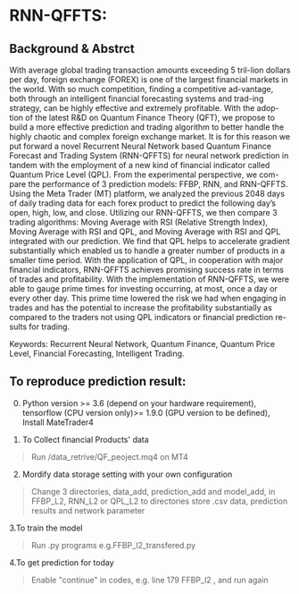 # RNN-QFFTS:

## Background & Abstrct

With average global trading transaction amounts exceeding 5 tril-lion dollars per day, foreign exchange (FOREX) is one of the largest financial markets in the world. With so much competition, finding a competitive ad-vantage, both through an intelligent financial forecasting systems and trad-ing strategy, can be highly effective and extremely profitable. With the adop-tion of the latest R&D on Quantum Finance Theory (QFT), we propose to build a more effective prediction and trading algorithm to better handle the highly chaotic and complex foreign exchange market. It is for this reason we put forward a novel Recurrent Neural Network based Quantum Finance Forecast and Trading System (RNN-QFFTS) for neural network prediction in tandem with the employment of a new kind of financial indicator called Quantum Price Level (QPL). From the experimental perspective, we com-pare the performance of 3 prediction models: FFBP, RNN, and RNN-QFFTS. Using the Meta Trader (MT) platform, we analyzed the previous 2048 days of daily trading data for each forex product to predict the following day’s open, high, low, and close. Utilizing our RNN-QFFTS, we then compare 3 trading algorithms: Moving Average with RSI (Relative Strength Index), Moving Average with RSI and QPL, and Moving Average with RSI and QPL integrated with our prediction. We find that QPL helps to accelerate gradient substantially which enabled us to handle a greater number of products in a smaller time period. With the application of QPL, in cooperation with major financial indicators, RNN-QFFTS achieves promising success rate in terms of trades and profitability. With the implementation of RNN-QFFTS, we were able to gauge prime times for investing occurring, at most, once a day or every other day. This prime time lowered the risk we had when engaging in trades and has the potential to increase the profitability substantially as compared to the traders not using QPL indicators or financial prediction re-sults for trading.

Keywords: Recurrent Neural Network, Quantum Finance, Quantum Price Level, Financial Forecasting, Intelligent Trading.



## To reproduce prediction result:

0. Python version >= 3.6 (depend on your hardware requirement), tensorflow (CPU version only)>= 1.9.0 (GPU version to be defined), </br>
Install MateTrader4

1. To Collect financial Products' data
> Run /data_retrive/QF_peoject.mq4 on MT4

2. Mordify data storage setting with your own configuration
> Change 3 directories, data_add, prediction_add and model_add, in FFBP_L2, RNN_L2 or QPL_L2 to directories store .csv data, prediction results and network parameter

3.To train the model
> Run .py programs e.g.FFBP_l2_transfered.py

4.To get prediction for today
> Enable "continue" in codes, e.g. line 179 FFBP_l2 , and run again
